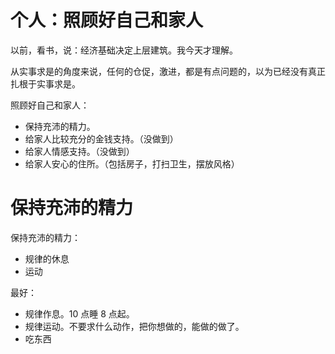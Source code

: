 # 个人：照顾好自己和家人

以前，看书，说：经济基础决定上层建筑。我今天才理解。

从实事求是的角度来说，任何的仓促，激进，都是有点问题的，以为已经没有真正扎根于实事求是。

照顾好自己和家人：

- 保持充沛的精力。
- 给家人比较充分的金钱支持。（没做到）
- 给家人情感支持。（没做到）
- 给家人安心的住所。（包括房子，打扫卫生，摆放风格）




# 保持充沛的精力

保持充沛的精力：

- 规律的休息
- 运动

最好：

- 规律作息。10 点睡 8 点起。
- 规律运动。不要求什么动作，把你想做的，能做的做了。
- 吃东西